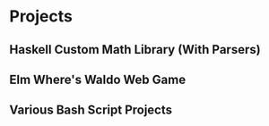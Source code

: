 # Projects

## Haskell Custom Math Library (With Parsers)

## Elm Where's Waldo Web Game

## Various Bash Script Projects
